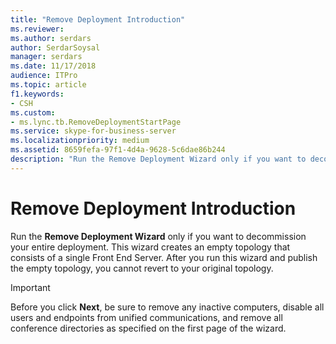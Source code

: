 ```yaml
---
title: "Remove Deployment Introduction"
ms.reviewer: 
ms.author: serdars
author: SerdarSoysal
manager: serdars
ms.date: 11/17/2018
audience: ITPro
ms.topic: article
f1.keywords:
- CSH
ms.custom:
- ms.lync.tb.RemoveDeploymentStartPage
ms.service: skype-for-business-server
ms.localizationpriority: medium
ms.assetid: 8659fefa-97f1-4d4a-9628-5c6dae86b244
description: "Run the Remove Deployment Wizard only if you want to decommission your entire deployment. This wizard creates an empty topology that consists of a single Front End Server. After you run this wizard and publish the empty topology, you cannot revert to your original topology."
---
```


# Remove Deployment Introduction
 
Run the **Remove Deployment Wizard** only if you want to decommission your entire deployment. This wizard creates an empty topology that consists of a single Front End Server. After you run this wizard and publish the empty topology, you cannot revert to your original topology.
  
> [!IMPORTANT]
> Before you click **Next**, be sure to remove any inactive computers, disable all users and endpoints from unified communications, and remove all conference directories as specified on the first page of the wizard. 
  

